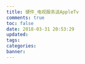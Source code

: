 ```yaml
---
title: 硬件_电视服务送AppleTv
comments: true
toc: false
date: 2018-03-31 20:53:29
updated:
tags:
categories:
banner:
---
```

